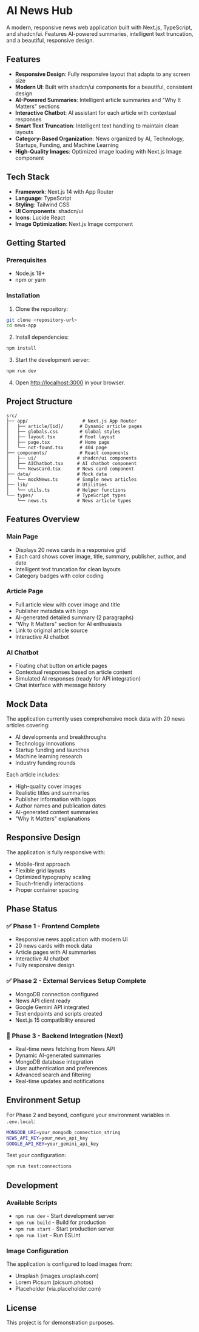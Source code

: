 # AI News Hub

A modern, responsive news web application built with Next.js, TypeScript, and shadcn/ui. Features AI-powered summaries, intelligent text truncation, and a beautiful, responsive design.

## Features

- **Responsive Design**: Fully responsive layout that adapts to any screen size
- **Modern UI**: Built with shadcn/ui components for a beautiful, consistent design
- **AI-Powered Summaries**: Intelligent article summaries and "Why It Matters" sections
- **Interactive Chatbot**: AI assistant for each article with contextual responses
- **Smart Text Truncation**: Intelligent text handling to maintain clean layouts
- **Category-Based Organization**: News organized by AI, Technology, Startups, Funding, and Machine Learning
- **High-Quality Images**: Optimized image loading with Next.js Image component

## Tech Stack

- **Framework**: Next.js 14 with App Router
- **Language**: TypeScript
- **Styling**: Tailwind CSS
- **UI Components**: shadcn/ui
- **Icons**: Lucide React
- **Image Optimization**: Next.js Image component

## Getting Started

### Prerequisites

- Node.js 18+ 
- npm or yarn

### Installation

1. Clone the repository:
```bash
git clone <repository-url>
cd news-app
```

2. Install dependencies:
```bash
npm install
```

3. Start the development server:
```bash
npm run dev
```

4. Open [http://localhost:3000](http://localhost:3000) in your browser.

## Project Structure

```
src/
├── app/                    # Next.js App Router
│   ├── article/[id]/      # Dynamic article pages
│   ├── globals.css        # Global styles
│   ├── layout.tsx         # Root layout
│   ├── page.tsx           # Home page
│   └── not-found.tsx      # 404 page
├── components/            # React components
│   ├── ui/               # shadcn/ui components
│   ├── AIChatbot.tsx     # AI chatbot component
│   └── NewsCard.tsx      # News card component
├── data/                 # Mock data
│   └── mockNews.ts       # Sample news articles
├── lib/                  # Utilities
│   └── utils.ts          # Helper functions
└── types/                # TypeScript types
    └── news.ts           # News article types
```

## Features Overview

### Main Page
- Displays 20 news cards in a responsive grid
- Each card shows cover image, title, summary, publisher, author, and date
- Intelligent text truncation for clean layouts
- Category badges with color coding

### Article Page
- Full article view with cover image and title
- Publisher metadata with logo
- AI-generated detailed summary (2 paragraphs)
- "Why It Matters" section for AI enthusiasts
- Link to original article source
- Interactive AI chatbot

### AI Chatbot
- Floating chat button on article pages
- Contextual responses based on article content
- Simulated AI responses (ready for API integration)
- Chat interface with message history

## Mock Data

The application currently uses comprehensive mock data with 20 news articles covering:
- AI developments and breakthroughs
- Technology innovations
- Startup funding and launches
- Machine learning research
- Industry funding rounds

Each article includes:
- High-quality cover images
- Realistic titles and summaries
- Publisher information with logos
- Author names and publication dates
- AI-generated content summaries
- "Why It Matters" explanations

## Responsive Design

The application is fully responsive with:
- Mobile-first approach
- Flexible grid layouts
- Optimized typography scaling
- Touch-friendly interactions
- Proper container spacing

## Phase Status

### ✅ Phase 1 - Frontend Complete
- Responsive news application with modern UI
- 20 news cards with mock data
- Article pages with AI summaries
- Interactive AI chatbot
- Fully responsive design

### ✅ Phase 2 - External Services Setup Complete
- MongoDB connection configured
- News API client ready
- Google Gemini API integrated
- Test endpoints and scripts created
- Next.js 15 compatibility ensured

### 🚧 Phase 3 - Backend Integration (Next)
- Real-time news fetching from News API
- Dynamic AI-generated summaries
- MongoDB database integration
- User authentication and preferences
- Advanced search and filtering
- Real-time updates and notifications

## Environment Setup

For Phase 2 and beyond, configure your environment variables in `.env.local`:

```bash
MONGODB_URI=your_mongodb_connection_string
NEWS_API_KEY=your_news_api_key
GOOGLE_API_KEY=your_gemini_api_key
```

Test your configuration:
```bash
npm run test:connections
```

## Development

### Available Scripts

- `npm run dev` - Start development server
- `npm run build` - Build for production
- `npm run start` - Start production server
- `npm run lint` - Run ESLint

### Image Configuration

The application is configured to load images from:
- Unsplash (images.unsplash.com)
- Lorem Picsum (picsum.photos)
- Placeholder (via.placeholder.com)

## License

This project is for demonstration purposes.
